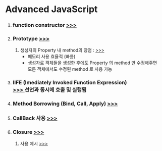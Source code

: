 <h1>Advanced JavaScript</h1>

<ol>
  <li>
    <h3>
      function constructor
      <a href="https://github.com/seong7/js_TIL/blob/00154b17ac9591ea9cb0bdeafe97c5ff15239744/5-advanced-JS/script.js#L25">
        >>>
      </a>
    </h3>
  </li>
  <li>
    <h3>
      Prototype
      <a href ="https://github.com/seong7/js_TIL/blob/00154b17ac9591ea9cb0bdeafe97c5ff15239744/5-advanced-JS/script.js#L52">
        >>>
      </a>
    </h3>
    <ol>
      <li>
        생성자의 Property 내 method의 장점 :
        <a href="https://velog.io/@gtobio11/Javascript-Prototype-methods-vs-Object-methods">
          >>>
        </a>
        <ul>
          <li>메모리 사용 효율적 (빠름)</li>
          <li>
            생성자로 객체들을 생성한 후에도 Property 의 method 만 수정해주면<br/>
            모든 객체에서도 수정된 method 로 사용 가능
          </li>
        </ul>
      </li>
    </ol>
  </li>
  <li>
    <h3>
      IIFE (Imediately Invoked Function Expression)<br/>
      <a href="https://github.com/seong7/js_TIL/blob/00154b17ac9591ea9cb0bdeafe97c5ff15239744/5-advanced-JS/script.js#L292">
        >>>
      </a>
      선언과 동시에 호출 및 실행됨
    </h3>
  </li>
  <li>
    <h3>
      Method Borrowing (Bind, Call, Apply)
      <a href="https://github.com/seong7/js_TIL/blob/00154b17ac9591ea9cb0bdeafe97c5ff15239744/5-advanced-JS/script.js#L418">
        >>>
      </a>
    </h3>
  </li>
  <li>
    <h3>
      CallBack 사용
      <a href="https://github.com/seong7/js_TIL/blob/00154b17ac9591ea9cb0bdeafe97c5ff15239744/5-advanced-JS/challenge1/c1.js#L64">
        >>>
      </a>
    </h3>
  </li>
  <li>
    <h3>
      Closure
      <a href="https://github.com/seong7/js_TIL/blob/00154b17ac9591ea9cb0bdeafe97c5ff15239744/5-advanced-JS/script.js#L334">
        >>>
      </a>
    </h3>
    <ol>
      <li>
        사용 예시
        <a href="https://github.com/seong7/js_TIL/blob/00154b17ac9591ea9cb0bdeafe97c5ff15239744/5-advanced-JS/challenge1/c1.js#L113">
          >>>
        </a>
      </li>
    </ol>
  </li>
</ol>
